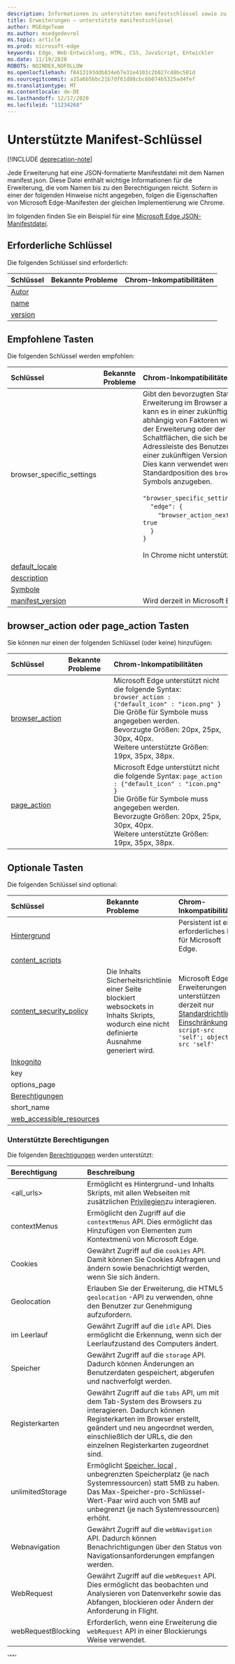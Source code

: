 ```yaml
---
description: Informationen zu unterstützten manifestschlüssel sowie zu den bekannten Problemen/Chrom Inkompatibilitäten finden Sie hier.
title: Erweiterungen – unterstützte manifestschlüssel
author: MSEdgeTeam
ms.author: msedgedevrel
ms.topic: article
ms.prod: microsoft-edge
keywords: Edge, Web-Entwicklung, HTML, CSS, JavaScript, Entwickler
ms.date: 11/19/2020
ROBOTS: NOINDEX,NOFOLLOW
ms.openlocfilehash: f8413193ddb834eb7e31e4101c2b027c48bc501d
ms.sourcegitcommit: a35a6b5bbc21b7df61d08cbc6b074b5325ad4fef
ms.translationtype: MT
ms.contentlocale: de-DE
ms.lasthandoff: 12/17/2020
ms.locfileid: "11234268"
---
```

# Unterstützte Manifest-Schlüssel  

[!INCLUDE [deprecation-note](../includes/deprecation-note.md)]  

Jede Erweiterung hat eine JSON-formatierte Manifestdatei mit dem Namen manifest.json. Diese Datei enthält wichtige Informationen für die Erweiterung, die vom Namen bis zu den Berechtigungen reicht. Sofern in einer der folgenden Hinweise nicht angegeben, folgen die Eigenschaften von Microsoft Edge-Manifesten der gleichen Implementierung wie Chrome.

Im folgenden finden Sie ein Beispiel für eine [Microsoft Edge JSON-Manifestdatei](./supported-manifest-keys/json-manifest-example.md).

## Erforderliche Schlüssel

Die folgenden Schlüssel sind erforderlich:

Schlüssel | Bekannte Probleme | Chrom-Inkompatibilitäten
:------------ | :------------- | :--------------
[Autor](https://developer.mozilla.org/Add-ons/WebExtensions/manifest.json/author)  | | 
[name](https://developer.mozilla.org/docs/Mozilla/Add-ons/WebExtensions/manifest.json/name) | | |
[version](https://developer.mozilla.org/docs/Mozilla/Add-ons/WebExtensions/manifest.json/version) | | |

## Empfohlene Tasten

Die folgenden Schlüssel werden empfohlen:

Schlüssel | Bekannte Probleme | Chrom-Inkompatibilitäten
:------------ | :------------- | :--------------
browser_specific_settings | | Gibt den bevorzugten Status der Erweiterung im Browser an. Der Browser kann es in einer zukünftigen Version abhängig von Faktoren wie der Reputation der Erweiterung oder der Gesamtzahl der Schaltflächen, die sich bereits in der Adressleiste des Benutzers befinden, in einer zukünftigen Version respektieren. Dies kann verwendet werden, um die Standardposition des `browserAction` Symbols anzugeben. </br></br> `"browser_specific_settings": {`</br>&nbsp;&nbsp;&nbsp;&nbsp;`"edge": {`</br>&nbsp;&nbsp;&nbsp;&nbsp;&nbsp;&nbsp;&nbsp;&nbsp;`"browser_action_next_to_addressbar": true`</br>&nbsp;&nbsp;&nbsp;&nbsp;`}`</br>`}` </br></br> In Chrome nicht unterstützt.|
[default_locale](https://developer.mozilla.org/Add-ons/WebExtensions/manifest.json/default_locale)| | |
[description](https://developer.mozilla.org/docs/Mozilla/Add-ons/WebExtensions/manifest.json/description) | | |
[Symbole](https://developer.mozilla.org/docs/Mozilla/Add-ons/WebExtensions/manifest.json/icons) | | |
[manifest_version](https://developer.mozilla.org/docs/Mozilla/Add-ons/WebExtensions/manifest.json/manifest_version) | | Wird derzeit in Microsoft Edge ignoriert.



## browser_action oder page_action Tasten

Sie können nur einen der folgenden Schlüssel (oder keine) hinzufügen:

Schlüssel | Bekannte Probleme | Chrom-Inkompatibilitäten
:------------ | :------------- | :--------------
[browser_action](https://developer.mozilla.org/docs/Mozilla/Add-ons/WebExtensions/manifest.json/browser_action)  | | Microsoft Edge unterstützt nicht die folgende Syntax:  `browser_action : {"default_icon" : "icon.png" }`   <br/>Die Größe für Symbole muss angegeben werden. <br/>Bevorzugte Größen: 20px, 25px, 30px, 40px. <br/> Weitere unterstützte Größen: 19px, 35px, 38px.|
[page_action](https://developer.mozilla.org/docs/Mozilla/Add-ons/WebExtensions/manifest.json/page_action) | | Microsoft Edge unterstützt nicht die folgende Syntax:  `page_action : {"default_icon" : "icon.png" }`   <br/>Die Größe für Symbole muss angegeben werden. <br/>Bevorzugte Größen: 20px, 25px, 30px, 40px. <br/>Weitere unterstützte Größen: 19px, 35px, 38px.|

## Optionale Tasten

Die folgenden Schlüssel sind optional:

Schlüssel | Bekannte Probleme | Chrom-Inkompatibilitäten
:------------ | :------------- | :--------------
[Hintergrund](https://developer.mozilla.org/docs/Mozilla/Add-ons/WebExtensions/manifest.json/background) | | Persistent ist ein erforderliches Feld für Microsoft Edge.
[content_scripts](https://developer.mozilla.org/docs/Mozilla/Add-ons/WebExtensions/manifest.json/content_scripts)  | | |
[content_security_policy](https://developer.mozilla.org/Add-ons/WebExtensions/manifest.json/content_security_policy)  | Die Inhalts Sicherheitsrichtlinie einer Seite blockiert websockets in Inhalts Skripts, wodurch eine nicht definierte Ausnahme generiert wird. | Microsoft Edge-Erweiterungen unterstützen derzeit nur [Standardrichtlinien Einschränkungen](https://developer.mozilla.org/Add-ons/WebExtensions/Content_Security_Policy#Default_content_security_policy): `script-src 'self'; object-src 'self'` |
[Inkognito](https://developer.mozilla.org/Add-ons/WebExtensions/manifest.json/incognito) | | | 
key  | | |
options_page | | |
[Berechtigungen](https://developer.mozilla.org/docs/Mozilla/Add-ons/WebExtensions/manifest.json/permissions)  | | |
short_name  | | |
[web_accessible_resources](https://developer.mozilla.org/docs/Mozilla/Add-ons/WebExtensions/manifest.json/web_accessible_resources) | | |

### Unterstützte Berechtigungen
Die folgenden [Berechtigungen](https://developer.mozilla.org/docs/Mozilla/Add-ons/WebExtensions/manifest.json/permissions) werden unterstützt:


| Berechtigung         | Beschreibung                                                                                                                                                                                                                                                                         |
|:-------------------|:------------------------------------------------------------------------------------------------------------------------------------------------------------------------------------------------------------------------------------------------------------------------------------|
| \<all_urls\>       | Ermöglicht es Hintergrund-und Inhalts Skripts, mit allen Webseiten mit zusätzlichen [Privilegien](https://developer.mozilla.org/Add-ons/WebExtensions/manifest.json/permissions#Host_permissions)zu interagieren.                                                                                  |
| contextMenus       | Ermöglicht den Zugriff auf die `contextMenus` API. Dies ermöglicht das Hinzufügen von Elementen zum Kontextmenü von Microsoft Edge.                                                                                                                                                                                     |
| Cookies            | Gewährt Zugriff auf die `cookies` API. Damit können Sie Cookies Abfragen und ändern sowie benachrichtigt werden, wenn Sie sich ändern.                                                                                                                                                           |
| Geolocation        | Erlauben Sie der Erweiterung, die HTML5 `geolocation` -API zu verwenden, ohne den Benutzer zur Genehmigung aufzufordern.                                                                                                                                                                                   |
| im Leerlauf               | Gewährt Zugriff auf die `idle` API. Dies ermöglicht die Erkennung, wenn sich der Leerlaufzustand des Computers ändert.                                                                                                                                                                                    |
| Speicher            | Gewährt Zugriff auf die `storage` API. Dadurch können Änderungen an Benutzerdaten gespeichert, abgerufen und nachverfolgt werden.                                                                                                                                                                             |
| Registerkarten               | Gewährt Zugriff auf die `tabs` API, um mit dem Tab-System des Browsers zu interagieren. Dadurch können Registerkarten im Browser erstellt, geändert und neu angeordnet werden, einschließlich der URLs, die den einzelnen Registerkarten zugeordnet sind.                                                                                       |
| unlimitedStorage   | Ermöglicht [Speicher. local](https://developer.mozilla.org/Add-ons/WebExtensions/API/storage/local) , unbegrenzten Speicherplatz (je nach Systemressourcen) statt 5MB zu haben. Das Max-Speicher-pro-Schlüssel-Wert-Paar wird auch von 5MB auf unbegrenzt (je nach Systemressourcen) erhöht. |
| Webnavigation      | Gewährt Zugriff auf die `webNavigation` API. Dadurch können Benachrichtigungen über den Status von Navigationsanforderungen empfangen werden.                                                                                                                                                              |
| WebRequest         | Gewährt Zugriff auf die `webRequest` API. Dies ermöglicht das beobachten und Analysieren von Datenverkehr sowie das Abfangen, blockieren oder Ändern der Anforderung in Flight.                                                                                                                               |
| webRequestBlocking | Erforderlich, wenn eine Erweiterung die `webRequest` API in einer Blockierungs Weise verwendet.                                                                                                                                                                                                           |

'""'
